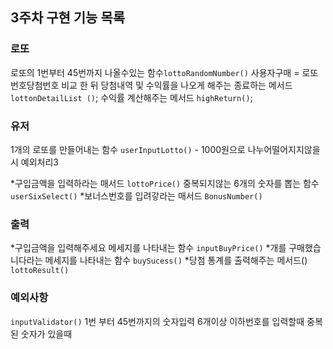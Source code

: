 ## 3주차 구현 기능 목록


### 로또
로또의 1번부터 45번까지 나올수있는 함수`lottoRandomNumber()`
사용자구매 = 로또 번호당첨번호 비교 한 뒤 당첨내역 및 수익률을 나오게 해주는 종료하는 메서드	`lottonDetailList ()`;
수익률 계산해주는 메서드 `highReturn()`;

### 유저
1개의 로또를 만들어내는 함수 `userInputLotto()` - 1000원으로 나누어떨어지지않을 시 예외처리3

*구입금액을 입력하라는 매서드 `lottoPrice()`
중복되지않는 6개의 숫자를 뽑는 함수`userSixSelect()`
*보너스번호를 입려갛라는 매서드 `BonusNumber()`

### 출력

*구입금액을 입력해주세요 메세지를 나타내는 함수 `inputBuyPrice()`
*개를 구매했습니다라는 메세지를 나타내는 함수 `buySucess()`
*당첨 통계를 출력해주는 메서드() `lottoResult()`

### 예외사항

`inputValidator()`
1번 부터 45번까지의 숫자입력
6개이상 이하번호를 입력할때
중복된 숫자가 있을때 
